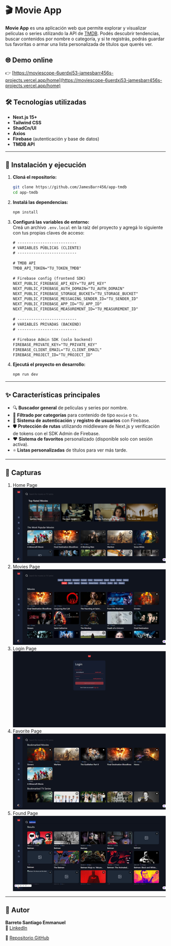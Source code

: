 # 🎬 Movie App

**Movie App** es una aplicación web que permite explorar y visualizar películas o series utilizando la API de [TMDB](https://www.themoviedb.org/). Podés descubrir tendencias, buscar contenidos por nombre o categoría, y si te registrás, podrás guardar tus favoritas o armar una lista personalizada de títulos que querés ver.

## 🌐 Demo online

👉 [https://moviescope-6uerdxj53-jamesbarr456s-projects.vercel.app/home](https://moviescope-6uerdxj53-jamesbarr456s-projects.vercel.app/home)

## 🛠️ Tecnologías utilizadas

- **Next.js 15+**
- **Tailwind CSS**
- **ShadCn/UI**
- **Axios**
- **Firebase** (autenticación y base de datos)
- **TMDB API**

---

## 🚀 Instalación y ejecución

1. **Cloná el repositorio:**

   ```bash
   git clone https://github.com/JamesBarr456/app-tmdb
   cd app-tmdb
   ```

2. **Instalá las dependencias:**

   ```bash
   npm install
   ```

3. **Configurá las variables de entorno:**  
   Creá un archivo `.env.local` en la raíz del proyecto y agregá lo siguiente con tus propias claves de acceso:

   ```env
   # --------------------------
   # VARIABLES PÚBLICAS (CLIENTE)
   # --------------------------

   # TMDB API
   TMDB_API_TOKEN="TU_TOKEN_TMDB"

   # Firebase config (frontend SDK)
   NEXT_PUBLIC_FIREBASE_API_KEY="TU_API_KEY"
   NEXT_PUBLIC_FIREBASE_AUTH_DOMAIN="TU_AUTH_DOMAIN"
   NEXT_PUBLIC_FIREBASE_STORAGE_BUCKET="TU_STORAGE_BUCKET"
   NEXT_PUBLIC_FIREBASE_MESSAGING_SENDER_ID="TU_SENDER_ID"
   NEXT_PUBLIC_FIREBASE_APP_ID="TU_APP_ID"
   NEXT_PUBLIC_FIREBASE_MEASUREMENT_ID="TU_MEASUREMENT_ID"

   # --------------------------
   # VARIABLES PRIVADAS (BACKEND)
   # --------------------------

   # Firebase Admin SDK (solo backend)
   FIREBASE_PRIVATE_KEY="TU_PRIVATE_KEY"
   FIREBASE_CLIENT_EMAIL="TU_CLIENT_EMAIL"
   FIREBASE_PROJECT_ID="TU_PROJECT_ID"
   ```

4. **Ejecutá el proyecto en desarrollo:**

   ```bash
   npm run dev
   ```

---

## ✨ Características principales

- 🔍 **Buscador general** de películas y series por nombre.
- 🎯 **Filtrado por categorías** para contenido de tipo `movie` o `tv`.
- 🔐 **Sistema de autenticación** y **registro de usuarios** con Firebase.
- 🛡️ **Protección de rutas** utilizando middleware de Next.js y verificación de tokens con el SDK Admin de Firebase.
- ❤️ **Sistema de favoritos** personalizado (disponible solo con sesión activa).
- ⭐ **Listas personalizadas** de títulos para ver más tarde.

---

## 📸 Capturas

1. Home Page
   ![Captura 1](./public/capturas/captura-1.png)
2. Movies Page
   ![Captura 2](./public/capturas/captura-2.png)
3. Login Page
   ![Captura 3](./public/capturas/captura-3.png)
4. Favorite Page
   ![Captura 4](./public/capturas/captura-4.png)
5. Found Page
   ![Captura 5](./public/capturas/captura-5.png)

---

## 👤 Autor

**Barreto Santiago Emmanuel**  
👤 [LinkedIn](https://www.linkedin.com/in/santiago-emmanuel-barreto/)

📁 [Repositorio GitHub](https://github.com/JamesBarr456/app-tmdb)
